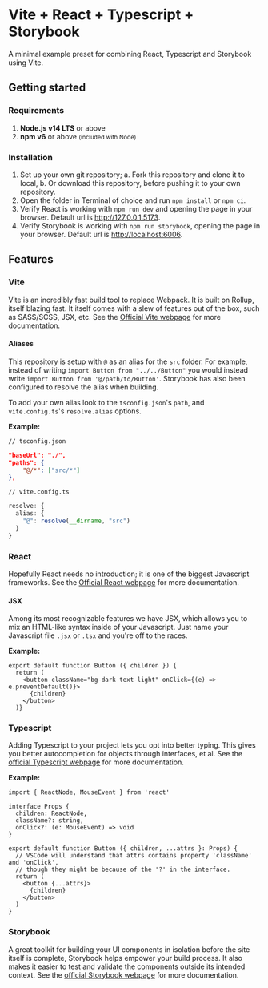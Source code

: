 # Vite + React + Typescript + Storybook

A minimal example preset for combining React, Typescript and Storybook using Vite.

## Getting started

### Requirements

1. **Node.js v14 LTS** or above
2. **npm v6** or above <small>(included with Node)</small>

### Installation

1. Set up your own git repository;
    a. Fork this repository and clone it to local,
    b. Or download this repository, before pushing it to your own repository.
2. Open the folder in Terminal of choice and run `npm install` or `npm ci`.
3. Verify React is working with `npm run dev` and opening the page in your browser. Default url is <http://127.0.0.1:5173>.
4. Verify Storybook is working with `npm run storybook`, opening the page in your browser. Default url is <http://localhost:6006>.

## Features

### Vite

Vite is an incredibly fast build tool to replace Webpack. It is built on Rollup, itself blazing fast. It itself comes with a slew of features out of the box, such as SASS/SCSS, JSX, etc. See the [Official Vite webpage](https://vitejs.dev/) for more documentation.

#### Aliases

This repository is setup with `@` as an alias for the `src` folder. For example, instead of writing `import Button from "../../Button"` you would instead write `import Button from '@/path/to/Button'`. Storybook has also been configured to resolve the alias when building.

To add your own alias look to the `tsconfig.json`'s `path`, and `vite.config.ts`'s `resolve.alias` options.

**Example:**

`// tsconfig.json`

```json
"baseUrl": "./",
"paths": {
    "@/*": ["src/*"]
},
```

`// vite.config.ts`

```typescript
resolve: {
  alias: {
    "@": resolve(__dirname, "src")
  }
}
```

### React

Hopefully React needs no introduction; it is one of the biggest Javascript frameworks. See the [Official React webpage](https://reactjs.org/) for more documentation.

#### JSX

Among its most recognizable features we have JSX, which allows you to mix an HTML-like syntax inside of your Javascript. Just name your Javascript file `.jsx` or `.tsx` and you're off to the races.

**Example:**

```tsx
export default function Button ({ children }) {
  return (
    <button className="bg-dark text-light" onClick={(e) => e.preventDefault()}>
      {children}
    </button>
  )}
```

### Typescript

Adding Typescript to your project lets you opt into better typing. This gives you better autocompletion for objects through interfaces, et al. See the [official Typescript webpage](https://www.typescriptlang.org/) for more documentation.

**Example:**

```tsx
import { ReactNode, MouseEvent } from 'react'

interface Props {
  children: ReactNode,
  className?: string,
  onClick?: (e: MouseEvent) => void
}

export default function Button ({ children, ...attrs }: Props) {
  // VSCode will understand that attrs contains property 'className' and 'onClick',
  // though they might be because of the '?' in the interface.
  return (
    <button {...attrs}>
      {children}
    </button>
  )
}
```

### Storybook

A great toolkit for building your UI components in isolation before the site itself is complete, Storybook helps empower your build process. It also makes it easier to test and validate the components outside its intended context. See the [official Storybook webpage](https://storybook.js.org/) for more documentation.
